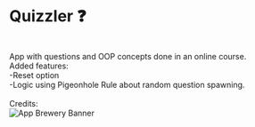 # Quizzler ❓
\
App with questions and OOP concepts done in an online course.\
Added features:\
-Reset option\
-Logic using Pigeonhole Rule about random question spawning.\
\
Credits:\
![App Brewery Banner](https://github.com/londonappbrewery/Images/blob/master/AppBreweryBanner.png)
